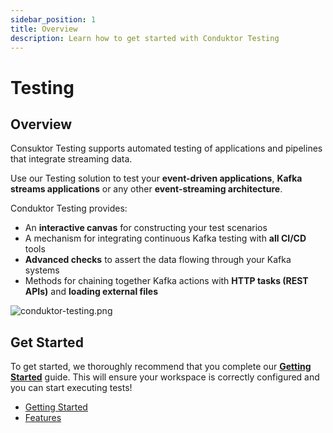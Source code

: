 ```yaml
---
sidebar_position: 1
title: Overview
description: Learn how to get started with Conduktor Testing
---
```


# Testing

## Overview

Consuktor Testing supports automated testing of applications and pipelines that integrate streaming data. 

Use our Testing solution to test your **event-driven applications**, **Kafka streams applications** or any other **event-streaming architecture**.

Conduktor Testing provides:
 - An **interactive canvas** for constructing your test scenarios
 - A mechanism for integrating continuous Kafka testing with **all CI/CD** tools 
 - **Advanced checks** to assert the data flowing through your Kafka systems 
 - Methods for chaining together Kafka actions with **HTTP tasks (REST APIs)** and **loading external files**

![conduktor-testing.png](/img/testing/conduktor-testing.png)

## Get Started

To get started, we thoroughly recommend that you complete our [**Getting Started**](/platform/testing/getting-started/install-the-testing-agent) guide. This will ensure your workspace is correctly configured and you can start executing tests!&#x20;

- [Getting Started](/platform/testing/getting-started/install-the-testing-agent)
- [Features](/platform/testing/features/workspace)